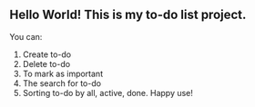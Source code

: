 
## Hello World! This is my to-do list project.


You can: 
1. Create to-do
2. Delete to-do
3. To mark as important
4. The search for to-do
5. Sorting to-do by all, active, done.
Happy use!
